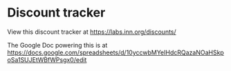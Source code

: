 # Discount tracker

View this discount tracker at https://labs.inn.org/discounts/

The Google Doc powering this is at https://docs.google.com/spreadsheets/d/10yccwbMYeIHdcRQazaNOaHSkpoSa1SUJEtWBfWPsgx0/edit

